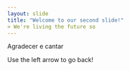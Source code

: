 ```yaml
---
layout: slide
title: "Welcome to our second slide!"
> We're living the future so
---
```

Agradecer e cantar

Use the left arrow to go back!
